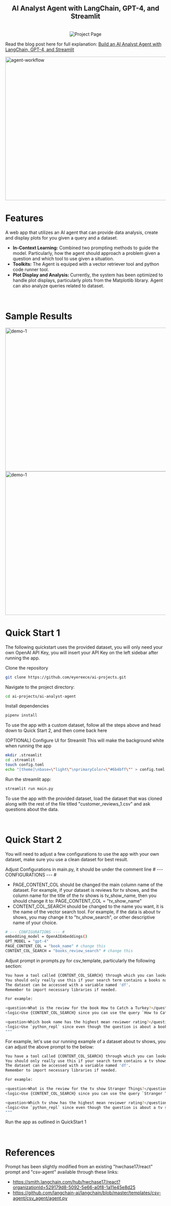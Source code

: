 <h2 align="center">AI Analyst Agent with LangChain, GPT-4, and Streamlit</h2>
<br>

<center>
<img src='https://img.shields.io/badge/App-AI_Analyst_Agent-brown' alt='Project Page'>
</center>

Read the blog post here for full explanation:
<a href="https://www.joankusuma.com/post/building-an-ai-analyst-agent-with-langchain-and-llm">Build an AI Analyst Agent with LangChain, GPT-4, and Streamlit</a>

<img src="https://static.wixstatic.com/media/81114d_42cb2cdce1d34edea002bacd6c0b99aa~mv2.png" alt="agent-workflow" height="450" width="800">

<br>

# Features
A web app that utilizes an AI agent that can provide data analysis, create and display plots for you given a query and a dataset.
* <b>In-Context Learning:</b> Combined two prompting methods to guide the model. Particularly, how the agent should  approach a problem given a question and which tool to use given a situation.
* <b>Toolkits:</b> The Agent is equiped with a vector retriever tool and python code runner tool.
* <b>Plot Display and Analysis: </b> Currently, the system has been optimized to handle plot displays, particularly plots from the Matplotlib library. Agent can also analyze queries related to dataset.
  
<br>

# Sample Results

<img src="https://static.wixstatic.com/media/81114d_5bbf39872d054a4bb20fd7a98df37006~mv2.png" alt="demo-1" height="450" width="600">

<img src="https://static.wixstatic.com/media/81114d_96353f7521d14ebaba863c088b4f7be8~mv2.png" alt="demo-1" height="450" width="600">

<br>

# Quick Start 1

The following quickstart uses the provided dataset, you will only need your own OpenAI API Key, you will insert your API Key on the left sidebar after running the app.

Clone the repository
```bash
git clone https://github.com/eyereece/ai-projects.git
```

Navigate to the project directory:
```bash
cd ai-projects/ai-analyst-agent
```

Install dependencies
```bash
pipenv install
```

To use the app with a custom dataset, follow all the steps above and head down to Quick Start 2, and then come back here

(OPTIONAL) Configure UI for Streamlit
This will make the background white when running the app
```bash
mkdir .streamlit
cd .streamlit
touch config.toml
echo "[theme]\nbase=\"light\"\nprimaryColor=\"#6b4bff\"" > config.toml
```


Run the streamlit app:
```bash
streamlit run main.py
```

To use the app with the provided dataset, load the dataset that was cloned along with the rest of the file titled "customer_reviews_1.csv" and ask questions about the data.

<br>

# Quick Start 2

You will need to adjust a few configurations to use the app with your own dataset, make sure you use a clean dataset for best result.

Adjust Configurations in main.py, it should be under the comment line # --- CONFIGURATIONS --- #
* PAGE_CONTENT_COL should be changed the main column name of the dataset. For example, if your dataset is reviews for tv shows, and the column name for the title of the tv shows is tv_show_name, then you should change it to: PAGE_CONTENT_COL = "tv_show_name"
* CONTENT_COL_SEARCH should be changed to the name you want, it is the name of the vector search tool. For example, if the data is about tv shows, you may change it to "tv_show_search", or other descriptive name of your choice.

```bash
# --- CONFIGURATIONS --- #
embedding_model = OpenAIEmbeddings()
GPT_MODEL = "gpt-4"
PAGE_CONTENT_COL = "book_name" # change this
CONTENT_COL_SEARCH = "books_review_search" # change this
```

Adjust prompt in prompts.py for csv_template, particularly the following section:

```bash
You have a tool called {CONTENT_COL_SEARCH} through which you can lookup a book by name and find the records corresponding to reviews with similar name as the query.
You should only really use this if your search term contains a books name. Otherwise, try to solve it with code.
The dataset can be accessed with a variable named 'df'.
Remember to import necessary libraries if needed.

For example:

<question>What is the review for the book How to Catch a Turkey?</question>
<logic>Use {CONTENT_COL_SEARCH} since you can use the query `How to Catch a Turkey`</logic>

<question>Which book name has the highest mean reviewer rating?</question>
<logic>Use `python_repl` since even though the question is about a book, you don't know its name so you can't include it.</logic>
"""
```

For example, let's use our running example of a dataset about tv shows, you can adjust the above prompt to the below:

```bash
You have a tool called {CONTENT_COL_SEARCH} through which you can lookup a tv show by name and find the records corresponding to reviews with similar name as the query.
You should only really use this if your search term contains a tv shows name. Otherwise, try to solve it with code.
The dataset can be accessed with a variable named 'df'.
Remember to import necessary libraries if needed.

For example:

<question>What is the review for the tv show Stranger Things?</question>
<logic>Use {CONTENT_COL_SEARCH} since you can use the query `Stranger Things`</logic>

<question>Which tv show has the highest mean reviewer rating?</question>
<logic>Use `python_repl` since even though the question is about a tv show, you don't know its name so you can't include it.</logic>
"""
```

Run the app as outlined in QuickStart 1

<br>

# References

Prompt has been slightly modified from an existing "hwchase17/react" prompt and "csv-agent" available through these links:
* https://smith.langchain.com/hub/hwchase17/react?organizationId=529179d8-5092-5e66-a0f8-1a11e45e8d25
* https://github.com/langchain-ai/langchain/blob/master/templates/csv-agent/csv_agent/agent.py
